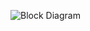 ![Block Diagram](https://user-images.githubusercontent.com/98817564/155650808-60db9a57-88ee-401e-9c94-1df37362dfa6.png)


